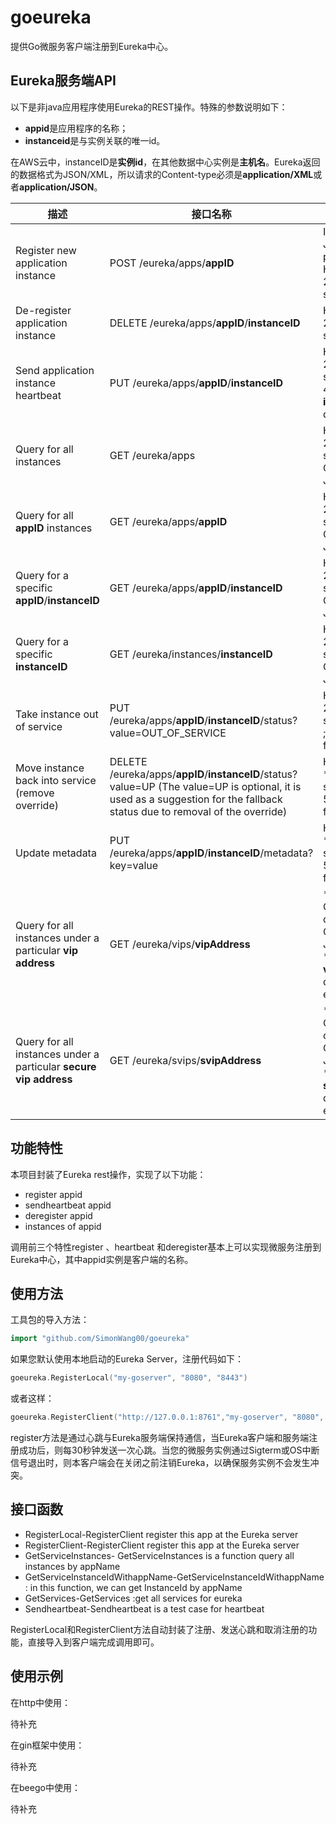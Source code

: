 # goeureka
提供Go微服务客户端注册到Eureka中心。

## Eureka服务端API

以下是非java应用程序使用Eureka的REST操作。特殊的参数说明如下：

- **appid**是应用程序的名称；
- **instanceid**是与实例关联的唯一id。

在AWS云中，instanceID是**实例id**，在其他数据中心实例是**主机名**。Eureka返回的数据格式为JSON/XML，所以请求的Content-type必须是**application/XML**或者**application/JSON**。

| 描述                                                         | 接口名称                                                     | 输入输出                                                     |
| ------------------------------------------------------------ | ------------------------------------------------------------ | ------------------------------------------------------------ |
| Register new application instance                            | POST /eureka/apps/**appID**                                  | Input: JSON/XML payload HTTP Code: 204 on success            |
| De-register application instance                             | DELETE /eureka/apps/**appID**/**instanceID**                 | HTTP Code: 200 on success                                    |
| Send application instance heartbeat                          | PUT /eureka/apps/**appID**/**instanceID**                    | HTTP Code: 200 on success ; 404 if **instanceID** doesn’t exist |
| Query for all instances                                      | GET /eureka/apps                                             | HTTP Code: 200 on success Output: JSON/XML                   |
| Query for all **appID** instances                            | GET /eureka/apps/**appID**                                   | HTTP Code: 200 on success Output: JSON/XML                   |
| Query for a specific **appID**/**instanceID**                | GET /eureka/apps/**appID**/**instanceID**                    | HTTP Code: 200 on success Output: JSON/XML                   |
| Query for a specific **instanceID**                          | GET /eureka/instances/**instanceID**                         | HTTP Code: 200 on success Output: JSON/XML                   |
| Take instance out of service                                 | PUT /eureka/apps/**appID**/**instanceID**/status?value=OUT_OF_SERVICE | HTTP Code: 200 on success ;500 on failure                    |
| Move instance back into service (remove override)            | DELETE /eureka/apps/**appID**/**instanceID**/status?value=UP (The value=UP is optional, it is used as a suggestion for the fallback status due to removal of the override) | HTTP Code: * 200 on success * 500 on failure                 |
| Update metadata                                              | PUT /eureka/apps/**appID**/**instanceID**/metadata?key=value | HTTP Code: * 200 on success * 500 on failure                 |
| Query for all instances under a particular **vip address**   | GET /eureka/vips/**vipAddress**                              | * HTTP Code: 200 on success Output: JSON/XML * 404 if the **vipAddress** does not exist. |
| Query for all instances under a particular **secure vip address** | GET /eureka/svips/**svipAddress**                            | * HTTP Code: 200 on success Output: JSON/XML * 404 if the **svipAddress** does not exist. |

## 功能特性

本项目封装了Eureka rest操作，实现了以下功能：

- register appid
- sendheartbeat appid
- deregister appid
- instances of appid

调用前三个特性register 、heartbeat 和deregister基本上可以实现微服务注册到Eureka中心，其中appid实例是客户端的名称。

## 使用方法

工具包的导入方法：

```go
import "github.com/SimonWang00/goeureka"
```

如果您默认使用本地启动的Eureka Server，注册代码如下：

```go
goeureka.RegisterLocal("my-goserver", "8080", "8443")
```

或者这样：
```go
goeureka.RegisterClient("http://127.0.0.1:8761","my-goserver", "8080", "8443")
```

register方法是通过心跳与Eureka服务端保持通信，当Eureka客户端和服务端注册成功后，则每30秒钟发送一次心跳。当您的微服务实例通过Sigterm或OS中断信号退出时，则本客户端会在关闭之前注销Eureka，以确保服务实例不会发生冲突。

## 接口函数

- RegisterLocal-RegisterClient register this app at the Eureka server
- RegisterClient-RegisterClient register this app at the Eureka server
- GetServiceInstances- GetServiceInstances is a function query all instances by appName
- GetServiceInstanceIdWithappName-GetServiceInstanceIdWithappName : in this function, we can get InstanceId by appName
- GetServices-GetServices :get all services for eureka
- Sendheartbeat-Sendheartbeat is a test case for heartbeat

RegisterLocal和RegisterClient方法自动封装了注册、发送心跳和取消注册的功能，直接导入到客户端完成调用即可。

## 使用示例

在http中使用：

待补充

在gin框架中使用：

待补充

在beego中使用：

待补充